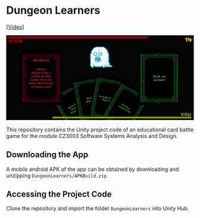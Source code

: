 # Dungeon Learners
[[Video](https://youtu.be/yRan1s2Mn9s)]

![preview](./media/DungeonLearners_battle_gif.gif)

This repository contains the Unity project code of an educational card battle game for the module CZ3003 Software Systems Analysis and Design.

## Downloading the App
A mobile android APK of the app can be obtained by downloading and unzipping `DungeonLearners/APKBuild.zip`.

## Accessing the Project Code
Clone the repository and import the folder `DungeonLearners` into Unity Hub.
